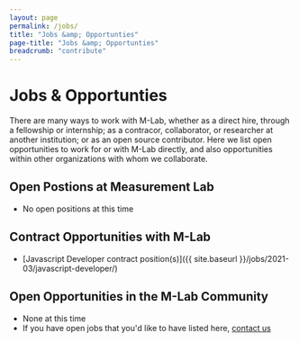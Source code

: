 ```yaml
---
layout: page
permalink: /jobs/
title: "Jobs &amp; Opportunties"
page-title: "Jobs &amp; Opportunties"
breadcrumb: "contribute"
---
```


# Jobs &amp; Opportunties

There are many ways to work with M-Lab, whether as a direct hire, through a fellowship or internship; as a contracor, collaborator, or researcher at another institution; or as an open source contributor. Here we list open opportunities to work for or with M-Lab directly, and also opportunities within other organizations with whom we collaborate.

## Open Postions at Measurement Lab

* No open positions at this time

## Contract Opportunities with M-Lab

* [Javascript Developer contract position(s)]({{ site.baseurl }}/jobs/2021-03/javascript-developer/)

## Open Opportunities in the M-Lab Community

* None at this time
* If you have open jobs that you'd like to have listed here, [contact us](mailto:contact@measurementlab.net)
